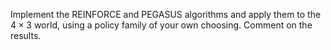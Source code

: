 

Implement the REINFORCE and PEGASUS algorithms and apply them to the $4\times 3$ world,
using a policy family of your own choosing. Comment on the results.
